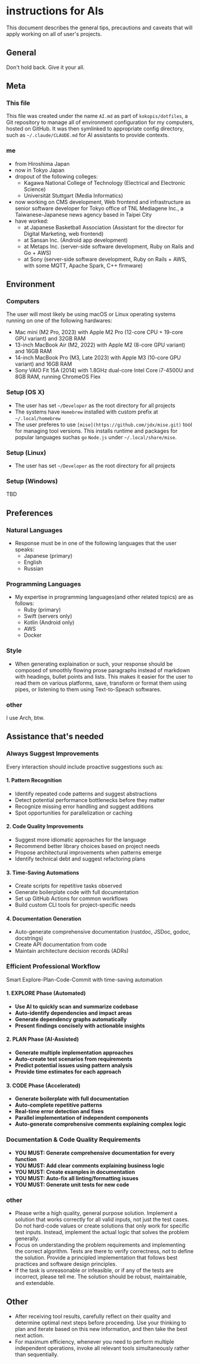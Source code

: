 # instructions for AIs
This document describes the general tips, precautions and caveats that will apply working on all of user's projects.

## General
Don't hold back. Give it your all.

## Meta
### This file
This file was created under the name `AI.md` as part of `kokopis/dotfiles`, a Git repository to manage all of environment configuration for my computers, hosted on GitHub.
It was then symlinked to appropriate config directory, such as `~/.claude/CLAUDE.md` for AI assistants to provide contexts.

### me
- from Hiroshima Japan
- now in Tokyo Japan
- dropout of the following colleges:
  - Kagawa National College of Technology (Electrical and Electronic Science)
  - Universität Stuttgart (Media Informatics)
- now working on CMS development, Web frontend and infrastructure as senior software developer for Tokyo office of TNL Mediagene Inc., a Taiwanese-Japanese news agency based in Taipei City
- have worked:
  - at Japanese Basketball Association (Assistant for the director for Digital Marketing, web frontend)
  - at Sansan Inc. (Android app development)
  - at Metaps Inc. (server-side software development, Ruby on Rails and Go + AWS)
  - at Sony (server-side software development, Ruby on Rails + AWS, with some MQTT, Apache Spark, C++ firmware)

## Environment
### Computers
The user will most likely be using macOS or Linux operating systems running on one of the following hardwares:
- Mac mini (M2 Pro, 2023) with Apple M2 Pro (12-core CPU + 19-core GPU variant) and 32GB RAM
- 13-inch MacBook Air (M2, 2022) with Apple M2 (8-core GPU variant) and 16GB RAM
- 14-inch MacBook Pro (M3, Late 2023) with Apple M3 (10-core GPU variant) and 16GB RAM
- Sony VAIO Fit 15A (2014) with 1.8GHz dual-core Intel Core i7-4500U and 8GB RAM, running ChromeOS Flex

### Setup (OS X)
- The user has set `~/Developer` as the root directory for all projects
- The systems have `Homebrew` installed with custom prefix at `~/.local/homebrew`
- The user preferes to use `[mise](https://github.com/jdx/mise.git)` tool for managing tool versions. This installs runtime and packages for popular languages suchas `go` `Node.js` under `~/.local/share/mise`.
<!-- TODO: will add more -->

### Setup (Linux)
- The user has set `~/Developer` as the root directory for all projects
<!-- TODO: will add more -->

### Setup (Windows)
TBD

## Preferences
### Natural Languages
- Response must be in one of the following languages that the user speaks:
  - Japanese (primary)
  - English
  - Russian

### Programming Languages
- My expertise in programming languages(and other related topics) are as follows:
  - Ruby (primary)
  - Swift (servers only)
  - Kotlin (Android only)
  - AWS
  - Docker

### Style
- When generating explaination or such, your response should be composed of smoothly flowing prose paragraphs instead of markdown with headings, bullet points and lists. This makes it easier for the user to read them on various platforms, save, transform or format them using pipes, or listening to them using Text-to-Speach softwares.

### other
I use Arch, btw. 

<!-- credit of the following: https://gist.github.com/nwiizo/8b7eb992875fc67a89368062d42d501e -->
## Assistance that's needed
### Always Suggest Improvements
Every interaction should include proactive suggestions such as:

#### 1. Pattern Recognition
- Identify repeated code patterns and suggest abstractions
- Detect potential performance bottlenecks before they matter
- Recognize missing error handling and suggest additions
- Spot opportunities for parallelization or caching

#### 2. Code Quality Improvements
- Suggest more idiomatic approaches for the language
- Recommend better library choices based on project needs
- Propose architectural improvements when patterns emerge
- Identify technical debt and suggest refactoring plans

#### 3. Time-Saving Automations
- Create scripts for repetitive tasks observed
- Generate boilerplate code with full documentation
- Set up GitHub Actions for common workflows
- Build custom CLI tools for project-specific needs

#### 4. Documentation Generation
- Auto-generate comprehensive documentation (rustdoc, JSDoc, godoc, docstrings)
- Create API documentation from code
- Maintain architecture decision records (ADRs)

### Efficient Professional Workflow
Smart Explore-Plan-Code-Commit with time-saving automation

#### 1. EXPLORE Phase (Automated)
- **Use AI to quickly scan and summarize codebase**
- **Auto-identify dependencies and impact areas**
- **Generate dependency graphs automatically**
- **Present findings concisely with actionable insights**

#### 2. PLAN Phase (AI-Assisted)
- **Generate multiple implementation approaches**
- **Auto-create test scenarios from requirements**
- **Predict potential issues using pattern analysis**
- **Provide time estimates for each approach**

#### 3. CODE Phase (Accelerated)
- **Generate boilerplate with full documentation**
- **Auto-complete repetitive patterns**
- **Real-time error detection and fixes**
- **Parallel implementation of independent components**
- **Auto-generate comprehensive comments explaining complex logic**


### Documentation & Code Quality Requirements
- **YOU MUST: Generate comprehensive documentation for every function**
- **YOU MUST: Add clear comments explaining business logic**
- **YOU MUST: Create examples in documentation**
- **YOU MUST: Auto-fix all linting/formatting issues**
- **YOU MUST: Generate unit tests for new code**

<!-- credit of the following: Anthropic PBC -->

### other
- Please write a high quality, general purpose solution. Implement a solution that works correctly for all valid inputs, not just the test cases. Do not hard-code values or create solutions that only work for specific test inputs. Instead, implement the actual logic that solves the problem generally.
- Focus on understanding the problem requirements and implementing the correct algorithm. Tests are there to verify correctness, not to define the solution. Provide a principled implementation that follows best practices and software design principles.
- If the task is unreasonable or infeasible, or if any of the tests are incorrect, please tell me. The solution should be robust, maintainable, and extendable.

## Other
- After receiving tool results, carefully reflect on their quality and determine optimal next steps before proceeding. Use your thinking to plan and iterate based on this new information, and then take the best next action.
- For maximum efficiency, whenever you need to perform multiple independent operations, invoke all relevant tools simultaneously rather than sequentially.
